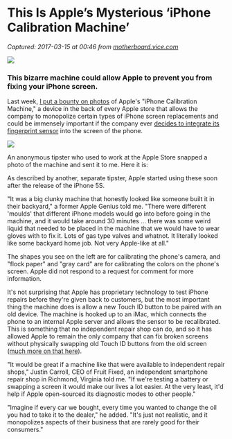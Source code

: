# This Is Apple’s Mysterious ‘iPhone Calibration Machine’

_Captured: 2017-03-15 at 00:46 from [motherboard.vice.com](https://motherboard.vice.com/en_us/article/this-is-apples-mysterious-iphone-calibration-machine?)_

![](https://video-images.vice.com/articles/58c8361b566b374b5e40332a/lede/1489516061298-Motherboard_Graphic_ALT.png?crop=1xw:1xh;center,center&resize=1440:*)

### This bizarre machine could allow Apple to prevent you from fixing your iPhone screen.

Last week, [I put a bounty on photos](https://motherboard.vice.com/en_us/article/do-you-know-anything-about-apples-mysterious-iphone-calibration-machine) of Apple's "iPhone Calibration Machine," a device in the back of every Apple store that allows the company to monopolize certain types of iPhone screen replacements and could be immensely important if the company ever [decides to integrate its fingerprint sensor](https://motherboard.vice.com/en_us/article/the-next-iphone-could-put-15000-repair-companies-out-of-business) into the screen of the phone.

![](https://cache-ssl.celtra.com/api/blobs/3f9a0300e6cec212488a93fb11b606c24c3369b42efc90bc037f212d6b86f6a6/H%26L_640x360_2.jpg?transform=crush)

An anonymous tipster who used to work at the Apple Store snapped a photo of the machine and sent it to me. Here it is:

As described by another, separate tipster, Apple started using these soon after the release of the iPhone 5S.

"It was a big clunky machine that honestly looked like someone built it in their backyard," a former Apple Genius told me. "There were different 'moulds' that different iPhone models would go into before going in the machine, and it would take around 30 minutes … there was some weird liquid that needed to be placed in the machine that we would have to wear gloves with to fix it. Lots of gas type valves and whatnot. It literally looked like some backyard home job. Not very Apple-like at all."

The shapes you see on the left are for calibrating the phone's camera, and "flock paper" and "gray card" are for calibrating the colors on the phone's screen. Apple did not respond to a request for comment for more information.

It's not surprising that Apple has proprietary technology to test iPhone repairs before they're given back to customers, but the most important thing the machine does is allow a new Touch ID button to be paired with an old device. The machine is hooked up to an iMac, which connects the phone to an internal Apple server and allows the sensor to be recalibrated. This is something that no independent repair shop can do, and so it has allowed Apple to remain the only company that can fix broken screens without physically swapping old Touch ID buttons from the old screen ([much more on that here](https://motherboard.vice.com/en_us/article/the-next-iphone-could-put-15000-repair-companies-out-of-business)).

"It would be great if a machine like that were available to independent repair shops," Justin Carroll, CEO of Fruit Fixed, an independent smartphone repair shop in Richmond, Virginia told me. "If we're testing a battery or swapping a screen it would make our lives a lot easier. At the very least, it'd help if Apple open-sourced its diagnostic modes to other people."

"Imagine if every car we bought, every time you wanted to change the oil you had to take it to the dealer," he added. "It's just not realistic, and it monopolizes aspects of their business that are rarely good for their consumers."
